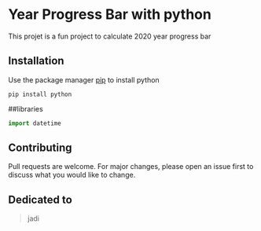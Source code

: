 # Year Progress Bar with python 
This projet is a fun project to calculate 2020 year progress bar
## Installation
Use the package manager [pip](https://pip.pypa.io/en/stable/) to install python
```bass
pip install python
```
##libraries
```python
import datetime
````
## Contributing
Pull requests are welcome. For major changes, please open an issue first to discuss what you would like to change.

## Dedicated to
> jadi


